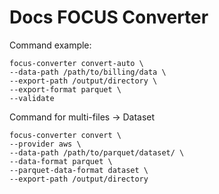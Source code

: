 # Docs FOCUS Converter

Command example:

    focus-converter convert-auto \
    --data-path /path/to/billing/data \
    --export-path /output/directory \
    --export-format parquet \
    --validate

Command for multi-files -> Dataset

    focus-converter convert \  
    --provider aws \  
    --data-path /path/to/parquet/dataset/ \  
    --data-format parquet \  
    --parquet-data-format dataset \  
    --export-path /output/directory
